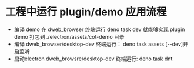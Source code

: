 # 工程中运行 plugin/demo 应用流程
- 编译 demo 在 dweb_browser 终端运行 deno task dev 就能够实现 plugin demo 打包到 ./electron/assets/cot-demo 目录
- 编译 dweb_browser/desktop-dev 终端运行： deno task assets [--dev]开启监听
- 启动electron dweb_browsre/desktop-dev  终端运行: deno task dnt 